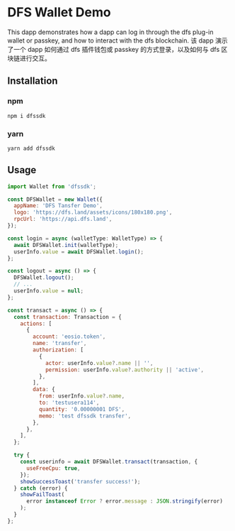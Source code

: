 # DFS Wallet Demo

This dapp demonstrates how a dapp can log in through the dfs plug-in wallet or passkey, and how to interact with the dfs blockchain.
该 dapp 演示了一个 dapp 如何通过 dfs 插件钱包或 passkey 的方式登录，以及如何与 dfs 区块链进行交互。

## Installation

### npm

```
npm i dfssdk
```

### yarn

```
yarn add dfssdk
```

## Usage

```js
import Wallet from 'dfssdk';

const DFSWallet = new Wallet({
  appName: 'DFS Tansfer Demo',
  logo: 'https://dfs.land/assets/icons/180x180.png',
  rpcUrl: 'https://api.dfs.land',
});

const login = async (walletType: WalletType) => {
  await DFSWallet.init(walletType);
  userInfo.value = await DFSWallet.login();
};

const logout = async () => {
  DFSWallet.logout();
  // ...
  userInfo.value = null;
};

const transact = async () => {
  const transaction: Transaction = {
    actions: [
      {
        account: 'eosio.token',
        name: 'transfer',
        authorization: [
          {
            actor: userInfo.value?.name || '',
            permission: userInfo.value?.authority || 'active',
          },
        ],
        data: {
          from: userInfo.value?.name,
          to: 'testusera114',
          quantity: '0.00000001 DFS',
          memo: 'test dfssdk transfer',
        },
      },
    ],
  };

  try {
    const userinfo = await DFSWallet.transact(transaction, {
      useFreeCpu: true,
    });
    showSuccessToast('transfer success!');
  } catch (error) {
    showFailToast(
      error instanceof Error ? error.message : JSON.stringify(error)
    );
  }
};
```
